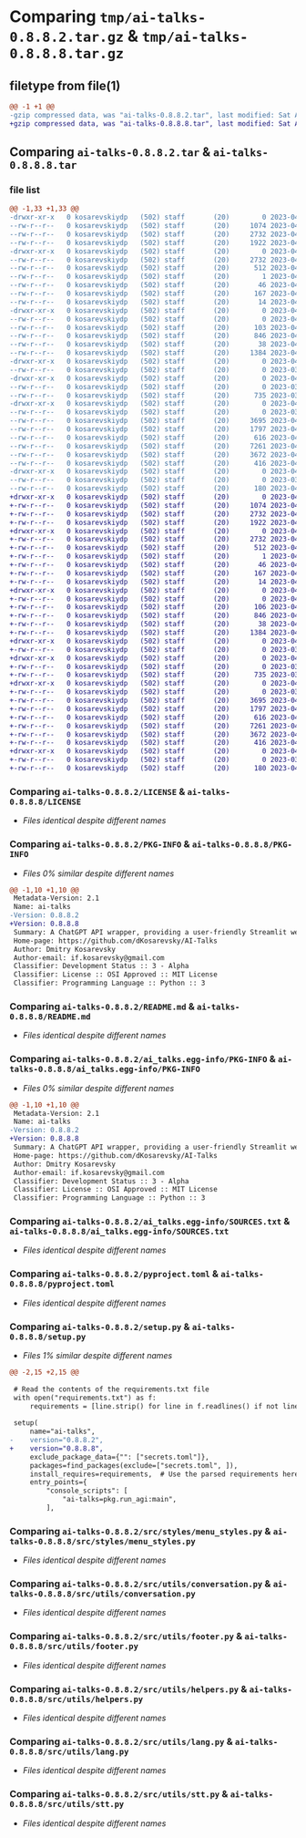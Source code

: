 # Comparing `tmp/ai-talks-0.8.8.2.tar.gz` & `tmp/ai-talks-0.8.8.8.tar.gz`

## filetype from file(1)

```diff
@@ -1 +1 @@
-gzip compressed data, was "ai-talks-0.8.8.2.tar", last modified: Sat Apr 15 23:38:02 2023, max compression
+gzip compressed data, was "ai-talks-0.8.8.8.tar", last modified: Sat Apr 15 23:44:41 2023, max compression
```

## Comparing `ai-talks-0.8.8.2.tar` & `ai-talks-0.8.8.8.tar`

### file list

```diff
@@ -1,33 +1,33 @@
-drwxr-xr-x   0 kosarevskiydp   (502) staff       (20)        0 2023-04-15 23:38:02.257633 ai-talks-0.8.8.2/
--rw-r--r--   0 kosarevskiydp   (502) staff       (20)     1074 2023-04-09 09:49:53.000000 ai-talks-0.8.8.2/LICENSE
--rw-r--r--   0 kosarevskiydp   (502) staff       (20)     2732 2023-04-15 23:38:02.257250 ai-talks-0.8.8.2/PKG-INFO
--rw-r--r--   0 kosarevskiydp   (502) staff       (20)     1922 2023-04-15 19:25:22.000000 ai-talks-0.8.8.2/README.md
-drwxr-xr-x   0 kosarevskiydp   (502) staff       (20)        0 2023-04-15 23:38:02.242856 ai-talks-0.8.8.2/ai_talks.egg-info/
--rw-r--r--   0 kosarevskiydp   (502) staff       (20)     2732 2023-04-15 23:38:02.000000 ai-talks-0.8.8.2/ai_talks.egg-info/PKG-INFO
--rw-r--r--   0 kosarevskiydp   (502) staff       (20)      512 2023-04-15 23:38:02.000000 ai-talks-0.8.8.2/ai_talks.egg-info/SOURCES.txt
--rw-r--r--   0 kosarevskiydp   (502) staff       (20)        1 2023-04-15 23:38:02.000000 ai-talks-0.8.8.2/ai_talks.egg-info/dependency_links.txt
--rw-r--r--   0 kosarevskiydp   (502) staff       (20)       46 2023-04-15 23:38:02.000000 ai-talks-0.8.8.2/ai_talks.egg-info/entry_points.txt
--rw-r--r--   0 kosarevskiydp   (502) staff       (20)      167 2023-04-15 23:38:02.000000 ai-talks-0.8.8.2/ai_talks.egg-info/requires.txt
--rw-r--r--   0 kosarevskiydp   (502) staff       (20)       14 2023-04-15 23:38:02.000000 ai-talks-0.8.8.2/ai_talks.egg-info/top_level.txt
-drwxr-xr-x   0 kosarevskiydp   (502) staff       (20)        0 2023-04-15 23:38:02.243919 ai-talks-0.8.8.2/pkg/
--rw-r--r--   0 kosarevskiydp   (502) staff       (20)        0 2023-04-15 23:36:34.000000 ai-talks-0.8.8.2/pkg/__init__.py
--rw-r--r--   0 kosarevskiydp   (502) staff       (20)      103 2023-04-15 21:38:36.000000 ai-talks-0.8.8.2/pkg/run_agi.py
--rw-r--r--   0 kosarevskiydp   (502) staff       (20)      846 2023-04-09 19:26:49.000000 ai-talks-0.8.8.2/pyproject.toml
--rw-r--r--   0 kosarevskiydp   (502) staff       (20)       38 2023-04-15 23:38:02.257748 ai-talks-0.8.8.2/setup.cfg
--rw-r--r--   0 kosarevskiydp   (502) staff       (20)     1384 2023-04-15 23:37:30.000000 ai-talks-0.8.8.2/setup.py
-drwxr-xr-x   0 kosarevskiydp   (502) staff       (20)        0 2023-04-15 23:38:02.245192 ai-talks-0.8.8.2/src/
--rw-r--r--   0 kosarevskiydp   (502) staff       (20)        0 2023-03-22 15:12:34.000000 ai-talks-0.8.8.2/src/__init__.py
-drwxr-xr-x   0 kosarevskiydp   (502) staff       (20)        0 2023-04-15 23:38:02.247622 ai-talks-0.8.8.2/src/styles/
--rw-r--r--   0 kosarevskiydp   (502) staff       (20)        0 2023-03-22 15:12:34.000000 ai-talks-0.8.8.2/src/styles/__init__.py
--rw-r--r--   0 kosarevskiydp   (502) staff       (20)      735 2023-03-23 21:57:52.000000 ai-talks-0.8.8.2/src/styles/menu_styles.py
-drwxr-xr-x   0 kosarevskiydp   (502) staff       (20)        0 2023-04-15 23:38:02.254518 ai-talks-0.8.8.2/src/utils/
--rw-r--r--   0 kosarevskiydp   (502) staff       (20)        0 2023-03-22 15:12:34.000000 ai-talks-0.8.8.2/src/utils/__init__.py
--rw-r--r--   0 kosarevskiydp   (502) staff       (20)     3695 2023-04-15 19:59:55.000000 ai-talks-0.8.8.2/src/utils/conversation.py
--rw-r--r--   0 kosarevskiydp   (502) staff       (20)     1797 2023-04-15 19:25:22.000000 ai-talks-0.8.8.2/src/utils/footer.py
--rw-r--r--   0 kosarevskiydp   (502) staff       (20)      616 2023-04-09 19:46:48.000000 ai-talks-0.8.8.2/src/utils/helpers.py
--rw-r--r--   0 kosarevskiydp   (502) staff       (20)     7261 2023-04-15 22:07:51.000000 ai-talks-0.8.8.2/src/utils/lang.py
--rw-r--r--   0 kosarevskiydp   (502) staff       (20)     3672 2023-04-15 23:37:33.000000 ai-talks-0.8.8.2/src/utils/stt.py
--rw-r--r--   0 kosarevskiydp   (502) staff       (20)      416 2023-04-15 19:59:55.000000 ai-talks-0.8.8.2/src/utils/tts.py
-drwxr-xr-x   0 kosarevskiydp   (502) staff       (20)        0 2023-04-15 23:38:02.256060 ai-talks-0.8.8.2/tests/
--rw-r--r--   0 kosarevskiydp   (502) staff       (20)        0 2023-03-22 15:12:34.000000 ai-talks-0.8.8.2/tests/__init__.py
--rw-r--r--   0 kosarevskiydp   (502) staff       (20)      180 2023-04-09 19:59:55.000000 ai-talks-0.8.8.2/tests/test_helpers.py
+drwxr-xr-x   0 kosarevskiydp   (502) staff       (20)        0 2023-04-15 23:44:41.754109 ai-talks-0.8.8.8/
+-rw-r--r--   0 kosarevskiydp   (502) staff       (20)     1074 2023-04-09 09:49:53.000000 ai-talks-0.8.8.8/LICENSE
+-rw-r--r--   0 kosarevskiydp   (502) staff       (20)     2732 2023-04-15 23:44:41.753200 ai-talks-0.8.8.8/PKG-INFO
+-rw-r--r--   0 kosarevskiydp   (502) staff       (20)     1922 2023-04-15 19:25:22.000000 ai-talks-0.8.8.8/README.md
+drwxr-xr-x   0 kosarevskiydp   (502) staff       (20)        0 2023-04-15 23:44:41.736110 ai-talks-0.8.8.8/ai_talks.egg-info/
+-rw-r--r--   0 kosarevskiydp   (502) staff       (20)     2732 2023-04-15 23:44:41.000000 ai-talks-0.8.8.8/ai_talks.egg-info/PKG-INFO
+-rw-r--r--   0 kosarevskiydp   (502) staff       (20)      512 2023-04-15 23:44:41.000000 ai-talks-0.8.8.8/ai_talks.egg-info/SOURCES.txt
+-rw-r--r--   0 kosarevskiydp   (502) staff       (20)        1 2023-04-15 23:44:41.000000 ai-talks-0.8.8.8/ai_talks.egg-info/dependency_links.txt
+-rw-r--r--   0 kosarevskiydp   (502) staff       (20)       46 2023-04-15 23:44:41.000000 ai-talks-0.8.8.8/ai_talks.egg-info/entry_points.txt
+-rw-r--r--   0 kosarevskiydp   (502) staff       (20)      167 2023-04-15 23:44:41.000000 ai-talks-0.8.8.8/ai_talks.egg-info/requires.txt
+-rw-r--r--   0 kosarevskiydp   (502) staff       (20)       14 2023-04-15 23:44:41.000000 ai-talks-0.8.8.8/ai_talks.egg-info/top_level.txt
+drwxr-xr-x   0 kosarevskiydp   (502) staff       (20)        0 2023-04-15 23:44:41.737427 ai-talks-0.8.8.8/pkg/
+-rw-r--r--   0 kosarevskiydp   (502) staff       (20)        0 2023-04-15 23:36:34.000000 ai-talks-0.8.8.8/pkg/__init__.py
+-rw-r--r--   0 kosarevskiydp   (502) staff       (20)      106 2023-04-15 23:42:17.000000 ai-talks-0.8.8.8/pkg/run_agi.py
+-rw-r--r--   0 kosarevskiydp   (502) staff       (20)      846 2023-04-09 19:26:49.000000 ai-talks-0.8.8.8/pyproject.toml
+-rw-r--r--   0 kosarevskiydp   (502) staff       (20)       38 2023-04-15 23:44:41.754326 ai-talks-0.8.8.8/setup.cfg
+-rw-r--r--   0 kosarevskiydp   (502) staff       (20)     1384 2023-04-15 23:44:32.000000 ai-talks-0.8.8.8/setup.py
+drwxr-xr-x   0 kosarevskiydp   (502) staff       (20)        0 2023-04-15 23:44:41.738442 ai-talks-0.8.8.8/src/
+-rw-r--r--   0 kosarevskiydp   (502) staff       (20)        0 2023-03-22 15:12:34.000000 ai-talks-0.8.8.8/src/__init__.py
+drwxr-xr-x   0 kosarevskiydp   (502) staff       (20)        0 2023-04-15 23:44:41.739400 ai-talks-0.8.8.8/src/styles/
+-rw-r--r--   0 kosarevskiydp   (502) staff       (20)        0 2023-03-22 15:12:34.000000 ai-talks-0.8.8.8/src/styles/__init__.py
+-rw-r--r--   0 kosarevskiydp   (502) staff       (20)      735 2023-03-23 21:57:52.000000 ai-talks-0.8.8.8/src/styles/menu_styles.py
+drwxr-xr-x   0 kosarevskiydp   (502) staff       (20)        0 2023-04-15 23:44:41.745611 ai-talks-0.8.8.8/src/utils/
+-rw-r--r--   0 kosarevskiydp   (502) staff       (20)        0 2023-03-22 15:12:34.000000 ai-talks-0.8.8.8/src/utils/__init__.py
+-rw-r--r--   0 kosarevskiydp   (502) staff       (20)     3695 2023-04-15 19:59:55.000000 ai-talks-0.8.8.8/src/utils/conversation.py
+-rw-r--r--   0 kosarevskiydp   (502) staff       (20)     1797 2023-04-15 19:25:22.000000 ai-talks-0.8.8.8/src/utils/footer.py
+-rw-r--r--   0 kosarevskiydp   (502) staff       (20)      616 2023-04-09 19:46:48.000000 ai-talks-0.8.8.8/src/utils/helpers.py
+-rw-r--r--   0 kosarevskiydp   (502) staff       (20)     7261 2023-04-15 22:07:51.000000 ai-talks-0.8.8.8/src/utils/lang.py
+-rw-r--r--   0 kosarevskiydp   (502) staff       (20)     3672 2023-04-15 23:44:34.000000 ai-talks-0.8.8.8/src/utils/stt.py
+-rw-r--r--   0 kosarevskiydp   (502) staff       (20)      416 2023-04-15 19:59:55.000000 ai-talks-0.8.8.8/src/utils/tts.py
+drwxr-xr-x   0 kosarevskiydp   (502) staff       (20)        0 2023-04-15 23:44:41.748411 ai-talks-0.8.8.8/tests/
+-rw-r--r--   0 kosarevskiydp   (502) staff       (20)        0 2023-03-22 15:12:34.000000 ai-talks-0.8.8.8/tests/__init__.py
+-rw-r--r--   0 kosarevskiydp   (502) staff       (20)      180 2023-04-09 19:59:55.000000 ai-talks-0.8.8.8/tests/test_helpers.py
```

### Comparing `ai-talks-0.8.8.2/LICENSE` & `ai-talks-0.8.8.8/LICENSE`

 * *Files identical despite different names*

### Comparing `ai-talks-0.8.8.2/PKG-INFO` & `ai-talks-0.8.8.8/PKG-INFO`

 * *Files 0% similar despite different names*

```diff
@@ -1,10 +1,10 @@
 Metadata-Version: 2.1
 Name: ai-talks
-Version: 0.8.8.2
+Version: 0.8.8.8
 Summary: A ChatGPT API wrapper, providing a user-friendly Streamlit web interface
 Home-page: https://github.com/dKosarevsky/AI-Talks
 Author: Dmitry Kosarevsky
 Author-email: if.kosarevsky@gmail.com
 Classifier: Development Status :: 3 - Alpha
 Classifier: License :: OSI Approved :: MIT License
 Classifier: Programming Language :: Python :: 3
```

### Comparing `ai-talks-0.8.8.2/README.md` & `ai-talks-0.8.8.8/README.md`

 * *Files identical despite different names*

### Comparing `ai-talks-0.8.8.2/ai_talks.egg-info/PKG-INFO` & `ai-talks-0.8.8.8/ai_talks.egg-info/PKG-INFO`

 * *Files 0% similar despite different names*

```diff
@@ -1,10 +1,10 @@
 Metadata-Version: 2.1
 Name: ai-talks
-Version: 0.8.8.2
+Version: 0.8.8.8
 Summary: A ChatGPT API wrapper, providing a user-friendly Streamlit web interface
 Home-page: https://github.com/dKosarevsky/AI-Talks
 Author: Dmitry Kosarevsky
 Author-email: if.kosarevsky@gmail.com
 Classifier: Development Status :: 3 - Alpha
 Classifier: License :: OSI Approved :: MIT License
 Classifier: Programming Language :: Python :: 3
```

### Comparing `ai-talks-0.8.8.2/ai_talks.egg-info/SOURCES.txt` & `ai-talks-0.8.8.8/ai_talks.egg-info/SOURCES.txt`

 * *Files identical despite different names*

### Comparing `ai-talks-0.8.8.2/pyproject.toml` & `ai-talks-0.8.8.8/pyproject.toml`

 * *Files identical despite different names*

### Comparing `ai-talks-0.8.8.2/setup.py` & `ai-talks-0.8.8.8/setup.py`

 * *Files 1% similar despite different names*

```diff
@@ -2,15 +2,15 @@
 
 # Read the contents of the requirements.txt file
 with open("requirements.txt") as f:
     requirements = [line.strip() for line in f.readlines() if not line.startswith("-f")]
 
 setup(
     name="ai-talks",
-    version="0.8.8.2",
+    version="0.8.8.8",
     exclude_package_data={"": ["secrets.toml"]},
     packages=find_packages(exclude=["secrets.toml", ]),
     install_requires=requirements,  # Use the parsed requirements here
     entry_points={
         "console_scripts": [
             "ai-talks=pkg.run_agi:main",
         ],
```

### Comparing `ai-talks-0.8.8.2/src/styles/menu_styles.py` & `ai-talks-0.8.8.8/src/styles/menu_styles.py`

 * *Files identical despite different names*

### Comparing `ai-talks-0.8.8.2/src/utils/conversation.py` & `ai-talks-0.8.8.8/src/utils/conversation.py`

 * *Files identical despite different names*

### Comparing `ai-talks-0.8.8.2/src/utils/footer.py` & `ai-talks-0.8.8.8/src/utils/footer.py`

 * *Files identical despite different names*

### Comparing `ai-talks-0.8.8.2/src/utils/helpers.py` & `ai-talks-0.8.8.8/src/utils/helpers.py`

 * *Files identical despite different names*

### Comparing `ai-talks-0.8.8.2/src/utils/lang.py` & `ai-talks-0.8.8.8/src/utils/lang.py`

 * *Files identical despite different names*

### Comparing `ai-talks-0.8.8.2/src/utils/stt.py` & `ai-talks-0.8.8.8/src/utils/stt.py`

 * *Files identical despite different names*

